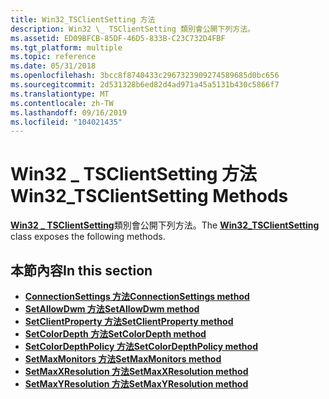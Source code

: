 ```yaml
---
title: Win32_TSClientSetting 方法
description: Win32 \_ TSClientSetting 類別會公開下列方法。
ms.assetid: ED09BFCB-85DF-46D5-833B-C23C732D4FBF
ms.tgt_platform: multiple
ms.topic: reference
ms.date: 05/31/2018
ms.openlocfilehash: 3bcc8f8740433c2967323909274589685d0bc656
ms.sourcegitcommit: 2d531328b6ed82d4ad971a45a5131b430c5866f7
ms.translationtype: MT
ms.contentlocale: zh-TW
ms.lasthandoff: 09/16/2019
ms.locfileid: "104021435"
---
```

# <a name="win32_tsclientsetting-methods"></a><span data-ttu-id="4bc57-103">Win32 \_ TSClientSetting 方法</span><span class="sxs-lookup"><span data-stu-id="4bc57-103">Win32\_TSClientSetting Methods</span></span>

<span data-ttu-id="4bc57-104">[**Win32 \_ TSClientSetting**](win32-tsclientsetting.md)類別會公開下列方法。</span><span class="sxs-lookup"><span data-stu-id="4bc57-104">The [**Win32\_TSClientSetting**](win32-tsclientsetting.md) class exposes the following methods.</span></span>

## <a name="in-this-section"></a><span data-ttu-id="4bc57-105">本節內容</span><span class="sxs-lookup"><span data-stu-id="4bc57-105">In this section</span></span>

-   [<span data-ttu-id="4bc57-106">**ConnectionSettings 方法**</span><span class="sxs-lookup"><span data-stu-id="4bc57-106">**ConnectionSettings method**</span></span>](win32-tsclientsetting-connectionsettings.md)
-   [<span data-ttu-id="4bc57-107">**SetAllowDwm 方法**</span><span class="sxs-lookup"><span data-stu-id="4bc57-107">**SetAllowDwm method**</span></span>](setallowdwm-win32-tsclientsetting.md)
-   [<span data-ttu-id="4bc57-108">**SetClientProperty 方法**</span><span class="sxs-lookup"><span data-stu-id="4bc57-108">**SetClientProperty method**</span></span>](win32-tsclientsetting-setclientproperty.md)
-   [<span data-ttu-id="4bc57-109">**SetColorDepth 方法**</span><span class="sxs-lookup"><span data-stu-id="4bc57-109">**SetColorDepth method**</span></span>](win32-tsclientsetting-setcolordepth.md)
-   [<span data-ttu-id="4bc57-110">**SetColorDepthPolicy 方法**</span><span class="sxs-lookup"><span data-stu-id="4bc57-110">**SetColorDepthPolicy method**</span></span>](win32-tsclientsetting-setcolordepthpolicy.md)
-   [<span data-ttu-id="4bc57-111">**SetMaxMonitors 方法**</span><span class="sxs-lookup"><span data-stu-id="4bc57-111">**SetMaxMonitors method**</span></span>](setmaxmonitors-win32-tsclientsetting.md)
-   [<span data-ttu-id="4bc57-112">**SetMaxXResolution 方法**</span><span class="sxs-lookup"><span data-stu-id="4bc57-112">**SetMaxXResolution method**</span></span>](setmaxxresolution-win32-tsclientsetting.md)
-   [<span data-ttu-id="4bc57-113">**SetMaxYResolution 方法**</span><span class="sxs-lookup"><span data-stu-id="4bc57-113">**SetMaxYResolution method**</span></span>](setmaxyresolution-win32-tsclientsetting.md)

 

 




